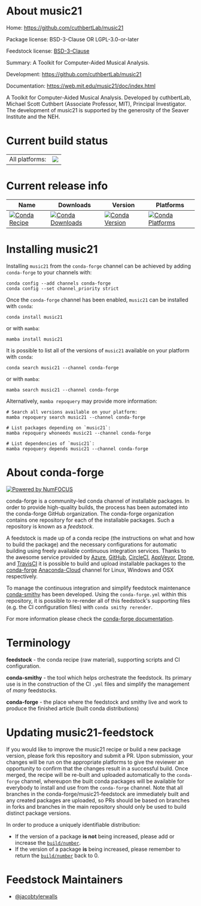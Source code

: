 About music21
=============

Home: https://github.com/cuthbertLab/music21

Package license: BSD-3-Clause OR LGPL-3.0-or-later

Feedstock license: [BSD-3-Clause](https://github.com/conda-forge/music21-feedstock/blob/main/LICENSE.txt)

Summary: A Toolkit for Computer-Aided Musical Analysis.

Development: https://github.com/cuthbertLab/music21

Documentation: https://web.mit.edu/music21/doc/index.html

A Toolkit for Computer-Aided Musical Analysis.
Developed by cuthbertLab, Michael Scott Cuthbert (Associate Professor, MIT), Principal Investigator.
The development of music21 is supported by the generosity of the Seaver Institute and the NEH.


Current build status
====================


<table><tr><td>All platforms:</td>
    <td>
      <a href="https://dev.azure.com/conda-forge/feedstock-builds/_build/latest?definitionId=11291&branchName=main">
        <img src="https://dev.azure.com/conda-forge/feedstock-builds/_apis/build/status/music21-feedstock?branchName=main">
      </a>
    </td>
  </tr>
</table>

Current release info
====================

| Name | Downloads | Version | Platforms |
| --- | --- | --- | --- |
| [![Conda Recipe](https://img.shields.io/badge/recipe-music21-green.svg)](https://anaconda.org/conda-forge/music21) | [![Conda Downloads](https://img.shields.io/conda/dn/conda-forge/music21.svg)](https://anaconda.org/conda-forge/music21) | [![Conda Version](https://img.shields.io/conda/vn/conda-forge/music21.svg)](https://anaconda.org/conda-forge/music21) | [![Conda Platforms](https://img.shields.io/conda/pn/conda-forge/music21.svg)](https://anaconda.org/conda-forge/music21) |

Installing music21
==================

Installing `music21` from the `conda-forge` channel can be achieved by adding `conda-forge` to your channels with:

```
conda config --add channels conda-forge
conda config --set channel_priority strict
```

Once the `conda-forge` channel has been enabled, `music21` can be installed with `conda`:

```
conda install music21
```

or with `mamba`:

```
mamba install music21
```

It is possible to list all of the versions of `music21` available on your platform with `conda`:

```
conda search music21 --channel conda-forge
```

or with `mamba`:

```
mamba search music21 --channel conda-forge
```

Alternatively, `mamba repoquery` may provide more information:

```
# Search all versions available on your platform:
mamba repoquery search music21 --channel conda-forge

# List packages depending on `music21`:
mamba repoquery whoneeds music21 --channel conda-forge

# List dependencies of `music21`:
mamba repoquery depends music21 --channel conda-forge
```


About conda-forge
=================

[![Powered by
NumFOCUS](https://img.shields.io/badge/powered%20by-NumFOCUS-orange.svg?style=flat&colorA=E1523D&colorB=007D8A)](https://numfocus.org)

conda-forge is a community-led conda channel of installable packages.
In order to provide high-quality builds, the process has been automated into the
conda-forge GitHub organization. The conda-forge organization contains one repository
for each of the installable packages. Such a repository is known as a *feedstock*.

A feedstock is made up of a conda recipe (the instructions on what and how to build
the package) and the necessary configurations for automatic building using freely
available continuous integration services. Thanks to the awesome service provided by
[Azure](https://azure.microsoft.com/en-us/services/devops/), [GitHub](https://github.com/),
[CircleCI](https://circleci.com/), [AppVeyor](https://www.appveyor.com/),
[Drone](https://cloud.drone.io/welcome), and [TravisCI](https://travis-ci.com/)
it is possible to build and upload installable packages to the
[conda-forge](https://anaconda.org/conda-forge) [Anaconda-Cloud](https://anaconda.org/)
channel for Linux, Windows and OSX respectively.

To manage the continuous integration and simplify feedstock maintenance
[conda-smithy](https://github.com/conda-forge/conda-smithy) has been developed.
Using the ``conda-forge.yml`` within this repository, it is possible to re-render all of
this feedstock's supporting files (e.g. the CI configuration files) with ``conda smithy rerender``.

For more information please check the [conda-forge documentation](https://conda-forge.org/docs/).

Terminology
===========

**feedstock** - the conda recipe (raw material), supporting scripts and CI configuration.

**conda-smithy** - the tool which helps orchestrate the feedstock.
                   Its primary use is in the construction of the CI ``.yml`` files
                   and simplify the management of *many* feedstocks.

**conda-forge** - the place where the feedstock and smithy live and work to
                  produce the finished article (built conda distributions)


Updating music21-feedstock
==========================

If you would like to improve the music21 recipe or build a new
package version, please fork this repository and submit a PR. Upon submission,
your changes will be run on the appropriate platforms to give the reviewer an
opportunity to confirm that the changes result in a successful build. Once
merged, the recipe will be re-built and uploaded automatically to the
`conda-forge` channel, whereupon the built conda packages will be available for
everybody to install and use from the `conda-forge` channel.
Note that all branches in the conda-forge/music21-feedstock are
immediately built and any created packages are uploaded, so PRs should be based
on branches in forks and branches in the main repository should only be used to
build distinct package versions.

In order to produce a uniquely identifiable distribution:
 * If the version of a package **is not** being increased, please add or increase
   the [``build/number``](https://docs.conda.io/projects/conda-build/en/latest/resources/define-metadata.html#build-number-and-string).
 * If the version of a package **is** being increased, please remember to return
   the [``build/number``](https://docs.conda.io/projects/conda-build/en/latest/resources/define-metadata.html#build-number-and-string)
   back to 0.

Feedstock Maintainers
=====================

* [@jacobtylerwalls](https://github.com/jacobtylerwalls/)


